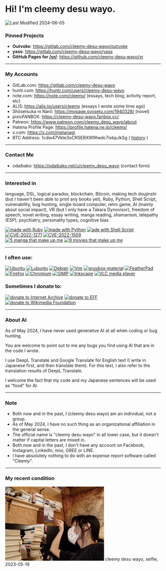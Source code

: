 # Hi! I'm cleemy desu wayo.

![Last Modified 2024-06-05](https://img.shields.io/badge/Last%20Modified-2024--06--05-brightgreen)

### Pinned Projects

- **Outvoke**: https://gitlab.com/cleemy-desu-wayo/outvoke  
- **yass**: https://gitlab.com/cleemy-desu-wayo/yass  
- **GitHub Pages for [/vr/](https://cleemy-desu-wayo.github.io/vr/)**: https://github.com/cleemy-desu-wayo/vr

---

### My Accounts

- GitLab.com: https://gitlab.com/cleemy-desu-wayo
- huntr.com: https://huntr.com/users/cleemy-desu-wayo
- note.com: https://note.com/cleemy/ (essays, tech blog, activity report, etc)
- ALIS: https://alis.to/users/cleemy (essays I wrote some time ago)
- Shōsetsuka ni Narō: https://mypage.syosetu.com/1940328/ (novel)
- pixivFANBOX: https://cleemy-desu-wayo.fanbox.cc/
- Patreon: https://www.patreon.com/cleemy_desu_wayo/about
- Hatena Profile Page: https://profile.hatena.ne.jp/cleemy/
- x.com: https://x.com/metanagi
- BTC Address: 1cdw47Vkte3oCRSEBXW9hedc7ixbpJkSg ( [history](https://chainflyer.bitflyer.jp/Address/1cdw47Vkte3oCRSEBXW9hedc7ixbpJkSg) )

---

### Contact Me

- odaibako: https://odaibako.net/u/cleemy_desu_wayo (contact form)

---

### Interested in

language, DSL, logical paradox, blockchain, Bitcoin, making tech doujinshi (but I haven't been able to print any books yet), Ruby, Python, Shell Script, vulnerability, bug hunting, single-board computer, retro game, AI (mainly about social impact), VR (but I only have a Takara Dynovisor), freedom of speech, novel writing, essay writing, manga reading, shamanism, telepathy (ESP), psychiatry, personality types, cognitive bias


[![made with Ruby](https://img.shields.io/badge/made%20with-Ruby-CC342D.svg?logo=ruby)](https://en.wikipedia.org/wiki/Ruby_(programming_language))
[![made with Python](https://img.shields.io/badge/made%20with-Python-F9DC3E.svg?logo=python&logoColor=white)](https://en.wikipedia.org/wiki/Python_(programming_language))
[![ade with Shell Script](https://img.shields.io/badge/made%20with-Shell%20Script-1F1A1C.svg?logo=gnubash&logoColor=white)](https://en.wikipedia.org/wiki/Shell_script)
[![CVE-2022-1271](https://img.shields.io/badge/found-CVE--2022--1271-000000.svg)](https://nvd.nist.gov/vuln/detail/CVE-2022-1271)
[![CVE-2022-1509](https://img.shields.io/badge/found-CVE--2022--1509-000000.svg)](https://huntr.dev/bounties/09e69dff-f281-4e51-8312-ed7ab7606338/)  
[![5 manga that make up me](https://img.shields.io/badge/5%20manga-that%20make%20up%20me-226a59.svg)](https://archive.md/L0tSL)
[![9 movies that make up me](https://img.shields.io/badge/9%20movies-that%20make%20up%20me-294AAB.svg)](https://archive.md/vsnvi)

---

### I often use:

[![Ubuntu](https://img.shields.io/badge/-Ubuntu-D64613.svg?logo=ubuntu&logoColor=white)](https://en.wikipedia.org/wiki/Ubuntu)
[![Lubuntu](https://img.shields.io/badge/-Lubuntu-0065C2.svg?logo=lubuntu)](https://en.wikipedia.org/wiki/Lubuntu)
[![Debian](https://img.shields.io/badge/-Debian-123356.svg?logo=debian)](https://en.wikipedia.org/wiki/Debian)
[![Vim](https://img.shields.io/badge/-Vim-262626.svg?logo=vim&logoColor=69B07A)](https://github.com/vim/vim)
[![gruvbox-material](https://img.shields.io/badge/-gruvbox--material-262626.svg?logo=vim&logoColor=69B07A)](https://github.com/sainnhe/gruvbox-material)
[![FeatherPad](https://img.shields.io/badge/-FeatherPad-4976A8.svg)](https://github.com/tsujan/FeatherPad)
[![Firefox](https://img.shields.io/badge/-Firefox-332C59.svg?logo=firefoxbrowser)](https://en.wikipedia.org/wiki/Firefox)
[![Chromium](https://img.shields.io/badge/-Chromium-2B3351.svg?logo=googlechrome)](https://en.wikipedia.org/wiki/Chromium_(web_browser))  
[![GIMP](https://img.shields.io/badge/-GIMP-5C5543.svg?logo=gimp)](https://gitlab.gnome.org/GNOME/gimp)
[![Inkscape](https://img.shields.io/badge/-Inkscape-1A1A1A.svg?logo=inkscape)](https://gitlab.com/inkscape/inkscape)
[![VLC media player](https://img.shields.io/badge/-VLC%20media%20player-F08000.svg?logo=vlcmediaplayer&logoColor=white)](https://github.com/videolan/vlc)

### Sometimes I donate to:

[![donate to Internet Archive](https://img.shields.io/badge/donated%20to-Internet%20Archive-231E1E.svg)](https://help.archive.org/help/do-you-accept-cryptocurrency/)
[![donate to EFF](https://img.shields.io/badge/donated%20to-EFF-EC1E1E.svg)](https://www.eff.org/pages/other-ways-give-and-donor-support#crypto)
[![donate to Wikimedia Foundation](https://img.shields.io/badge/donated%20to-Wikimedia%20Foundation-006394.svg)](https://donate.wikipedia.org/wiki/Ways_to_Give)

---

### About AI

As of May 2024, I have never used generative AI at all when coding or bug hunting.

You are welcome to point out to me any bugs you find using AI that are in the code I wrote.

I use DeepL Translate and Google Translate for English text (I write in Japanese first, and then translate them). For this text, I also refer to the translation results of DeepL Translate.

I welcome the fact that my code and my Japanese sentences will be used as "food" for AI.

---

### Note

- Both now and in the past, I (cleemy desu wayo) am an individual, not a group.
- As of May 2024, I have no such thing as an organizational affiliation in the general sense.
- The official name is "cleemy desu wayo" in all lower case, but it doesn't matter if capital letters are mixed in.
- Both now and in the past, I don't have any account on Facebook, Instagram, LinkedIn, mixi, GREE or LINE.
- I have absolutely nothing to do with an expense report software called "Cleemy".

---

### My recent condition

<img src="https://raw.githubusercontent.com/cleemy-desu-wayo/cleemy-desu-wayo/main/files/2023/photo_2023-05-19.png" width="320" height="240" alt="cleemy desu wayo, selfie, 2023-05-19" title="cleemy desu wayo, selfie, 2023-05-19">  
cleemy desu wayo, selfie, 2023-05-19

